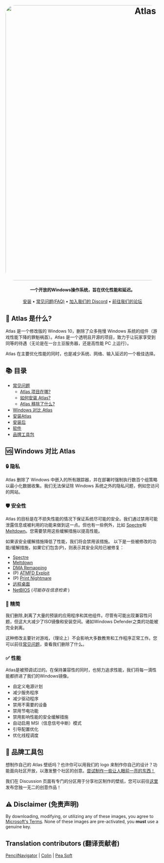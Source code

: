 <h1 align="center">
  <a href="http://atlasos.net"><img src="https://i.imgur.com/xV08gIt.png" alt="Atlas" width="900" style="border-radius: 30px"></a>
</h1>

<h4 align="center">一个开放的Windows操作系统，旨在优化性能和延迟。</h4>

<p align="center">
  <a href="https://github.com/Atlas-OS/Atlas/wiki/2.-Installing">安装</a>
  •
  <a href="https://github.com/Atlas-OS/Atlas/wiki/1.-FAQ#contents">常见问题(FAQ)</a>
  •
  <a href="https://discord.com/servers/atlas-795710270000332800">加入我们的 Discord</a>
  •
  <a href="https://forum.atlasos.net">前往我们的论坛</a>
</p>


## 🤔 Atlas 是什么?

Atlas 是一个修改版的 Windows 10，删除了众多拖慢 Windows 系统的组件（游戏性能下降的罪魁祸首）。Atlas 是一个透明且开源的项目，致力于让玩家享受到同等的待遇（无论是在一台土豆服务器，还是高性能 PC 上运行）。

Atlas 在主要优化性能的同时，也是减少系统、网络、输入延迟的一个极佳选择。

## 📚 **目录**

- [常见问题](https://github.com/Atlas-OS/Atlas/wiki/1.-FAQ)
  - [Atlas 项目在哪?](https://github.com/Atlas-OS/Atlas/wiki/1.-FAQ#11-what-is-the-atlas-project)
  - [如何安装 Atlas?](https://github.com/Atlas-OS/Atlas/wiki/1.-FAQ#12-how-do-i-install-atlas-os)
  - [Atlas 移除了什么?](https://github.com/Atlas-OS/Atlas/wiki/1.-FAQ#13-whats-removed-in-atlas-os)
- <a href="Windows 对比 Atlas">Windows 对比 Atlas</a>
- [安装Atlas](https://github.com/Atlas-OS/Atlas/wiki/2.-Installing)
- [安装后](https://github.com/Atlas-OS/Atlas/wiki/3.-Post-Install)
- [软件](https://github.com/Atlas-OS/Atlas/wiki/4.-Software)
- [品牌工具包](https://raw.githubusercontent.com/Atlas-OS/Atlas/main/img/brand-kit.zip)

## 🆚 **Windows 对比 Atlas**

### 🔒 隐私
Atlas 删除了 Windows 中嵌入的所有跟踪器，并在部署时强制执行数百个组策略以最小化数据收集。我们无法保证除 Windows 系统之外的隐私问题，例如您访问的网站。

### 🛡️ 安全性
Atlas 的目标是在不损失性能的情况下保证系统尽可能的安全。我们通过禁用可能泄露信息或被利用的功能来做到这一点。但也有一些例外，比如 [Spectre](https://spectreattack.com/spectre.pdf)和[Meltdown](https://meltdownattack.com/meltdown.pdf)。您需要禁用这些缓解措施以提高性能。

如果该安全缓解措施降低了性能，我们将会禁用该措施。
以下是一些被修改的功能/缓解措施，如果它们包含(P)，则表示其安全风险已被修复：

- [Spectre](https://spectreattack.com/spectre.pdf)
- [Meltdown](https://meltdownattack.com/meltdown.pdf)
- [DMA Remapping](https://docs.microsoft.com/en-us/windows/security/information-protection/kernel-dma-protection-for-thunderbolt)
- (P) [ATMFD Exploit](https://msrc.microsoft.com/update-guide/en-US/vulnerability/CVE-2020-1020)
- (P) [Print Nightmare](https://us-cert.cisa.gov/ncas/current-activity/2021/06/30/printnightmare-critical-windows-print-spooler-vulnerability)
- [远程桌面](https://cve.mitre.org/cgi-bin/cvekey.cgi?keyword=Windows+Remote+Desktop)
- [NetBIOS](https://en.wikipedia.org/wiki/NetBIOS) (*可能存在信息检索* )

### 🚀 精简
我们删除,剥离了大量的预装的应用程序和其他组件。尽管有可能出现兼容性问题，但这大大减少了ISO镜像和安装空间。诸如Windows Defender之类的功能被完全剥离。

这种修改主要针对游戏，（理论上）不会影响大多数教育和工作程序正常工作。您可以前往[常见问题](https://github.com/Atlas-OS/Atlas/wiki/1.-FAQ#13-whats-removed-in-atlas-os)，查看我们删除了什么。

### ✅ 性能
Atlas是被预调试过的。在保持兼容性的同时，也努力追求性能，我们将每一滴性能都挤进了我们的Windows镜像。

- 自定义电源计划
- 减少服务程序
- 减少驱动程序
- 禁用不需要的设备
- 禁用节电功能
- 禁用影响性能的安全缓解措施
- 自动启用 MSI（信息信号中断）模式
- 引导配置优化
- 优化线程调度

## 🎨 品牌工具包

想制作自己的 Atlas 壁纸吗？也许你可以用我们的 logo 来制作你自己的设计？功能面向社区开放，以激发整个社区的创意。[尝试制作一些让人眼前一亮的东西！](https://cdn.jsdelivr.net/gh/Atlas-OS/Atlas@main/img/brand-kit.zip)

我们在 Discussion 页面有专门的分区用于分享社区制作的壁纸，您可以前往[这里](https://github.com/Atlas-OS/Atlas/discussions/categories/community-artwork)发布您独一无二的创意作品！

## ⚠️ Disclaimer (免责声明)

By downloading, modifying, or utilizing any of these images, you agree to [Microsoft's Terms](https://www.microsoft.com/en-us/Useterms/Retail/Windows/10/UseTerms_Retail_Windows_10_English.htm). None of these images are pre-activated, you **must** use a genuine key.

## Translation contributors (翻译贡献者)
[PencilNavigator](https://github.com/PencilNavigator) | 
[Colin](https://github.com/0bo) | 
[Pea Soft](https://github.com/peasoft)
